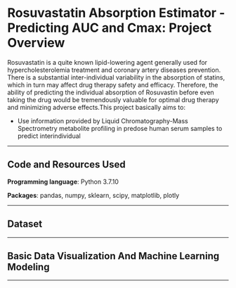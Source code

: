 # Rosuvastatin Absorption Estimator - Predicting AUC and Cmax: Project Overview

Rosuvastatin is a quite known lipid-lowering agent generally used for hypercholesterolemia treatment and coronary artery diseases prevention. There is a substantial inter-individual variability in the absorption of statins, which in turn may affect drug therapy safety and efficacy. Therefore, the ability of predicting the individual absorption of Rosuvastin before even taking the drug would be tremendously valuable for optimal drug therapy and minimizing adverse effects.This project basically aims to:

* Use information provided by Liquid Chromatography-Mass Spectrometry metabolite profiling in predose human serum samples to predict interindividual 

---
## Code and Resources Used

**Programming language**: Python 3.7.10

**Packages**: pandas, numpy, sklearn, scipy, matplotlib, plotly

---
## Dataset

---
## Basic Data Visualization And Machine Learning Modeling
---
